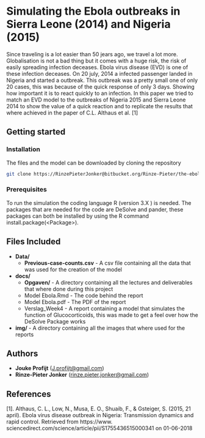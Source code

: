 # Simulating the Ebola outbreaks in Sierra Leone (2014) and Nigeria (2015)
Since traveling is a lot easier than 50 jears ago, we travel a lot more. Globalisation is not a bad thing but
it comes with a huge risk, the risk of easily spreading infection deceases. Ebola virus disease (EVD) is one
of these infection deceases. On 20 july, 2014 a infected passenger landed in Nigeria and started a outbreak.
This outbreak was a pretty small one of only 20 cases, this was because of the quick response of only 3 days.
Showing how important it is to react quickly to an infection. In this paper we tried to match an EVD model
to the outbreaks of Nigeria 2015 and Sierra Leone 2014 to show the value of a quick reaction and to replicate the 
results that where achieved in the paper of C.L. Althaus et al. [1]

## Getting started
### Installation
The files and the model can be downloaded by cloning the repository
```bash
git clone https://RinzePieterJonker@bitbucket.org/Rinze-Pieter/the-ebola-virus-outbreaks-of-siera-leone-2014-and-nigeria-2015.git
```

### Prerequisites
To run the simulation the coding language R (version 3.X ) is needed. The packages that are needed for the code are
DeSolve and pander, these packages can both be installed by using the R command install.package(<Package\>).

## Files Included
 - __Data/__
    - __Previous-case-counts.csv__ - A csv file containing all the data that was used for the creation of the model
 - __docs/__
    - __Opgaven/__ - A directory containing all the lectures and deliverables that where done during this project
    - Model Ebola.Rmd - The code behind the report
    - Model Ebola.pdf - The PDF of the report
    - Verslag_Week4 - A report containing a model that simulates the function of Glucocorticoids, this was made to get a
    feel over how the DeSolve Package works
 - __img/__ - A directory containing all the images that where used for the reports

## Authors
 - __Jouke Profijt__ (J.profijt@gmail.com)
 - __Rinze-Pieter Jonker__ (rinze.pieter.jonker@gmail.com)
 
## References
[1]. Althaus, C. L., Low, N., Musa, E. O., Shuaib, F., & Gsteiger, S. (2015, 21 april). Ebola virus
disease outbreak in Nigeria: Transmission dynamics and rapid control. Retrieved from https://www.
sciencedirect.com/science/article/pii/S1755436515000341 on 01-06-2018